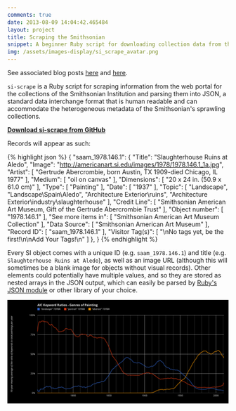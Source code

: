 ```yaml
---
comments: true
date: 2013-08-09 14:04:42.465484
layout: project
title: Scraping the Smithsonian
snippet: A beginner Ruby script for downloading collection data from the Smithsonian Institution in bulk, and parsing it into well-formed JSON.
img: /assets/images-display/si_scrape_avatar.png
---
```


<aside>
<p>See associated blog posts <a href="/2013/08/08/scraping-the-smithsonian.html">here</a> and <a href="/2013/08/09/parsing-the-smithsonian.html">here</a>.</p>
</aside>

`si-scrape` is a Ruby script for scraping information from the web portal for the collections of the Smithsonian Institution and parsing them into JSON, a standard data interchange format that is human readable and can accommodate the heterogeneous metadata of the Smithsonian's sprawling collections.

**[Download si-scrape from GitHub](https://github.com/mdlincoln/si-scrape)**

Records will appear as such:

{% highlight json %}
{
"saam_1978.146.1": {
    "Title": "Slaughterhouse Ruins at Aledo",
    "Image": "http://americanart.si.edu/images/1978/1978.146.1_1a.jpg",
    "Artist": [
      "Gertrude Abercrombie, born Austin, TX 1909-died Chicago, IL 1977"
    ],
    "Medium": [
      "oil on canvas"
    ],
    "Dimensions": [
      "20 x 24 in. (50.9 x 61.0 cm)"
    ],
    "Type": [
      "Painting"
    ],
    "Date": [
      "1937"
    ],
    "Topic": [
      "Landscape",
      "Landscape\\Spain\\Aledo",
      "Architecture Exterior\\ruins",
      "Architecture Exterior\\industry\\slaughterhouse"
    ],
    "Credit Line": [
      "Smithsonian American Art Museum, Gift of the Gertrude Abercrombie Trust"
    ],
    "Object number": [
      "1978.146.1"
    ],
    "See more items in": [
      "Smithsonian American Art Museum Collection"
    ],
    "Data Source": [
      "Smithsonian American Art Museum"
    ],
    "Record ID": [
      "saam_1978.146.1"
    ],
    "Visitor Tag(s)": [
      "\nNo tags yet, be the first!\n\nAdd Your Tags!\n"
    ]
  },
}
{% endhighlight %}

Every SI object comes with a unique ID (e.g. `saam_1978.146.1`) and title (e.g. `Slaughterhouse Ruins at Aledo`), as well as an image URL (although this will sometimes be a blank image for objects without visual records). Other elements could potentially have multiple values, and so they are stored as nested arrays in the JSON output, which can easily be parsed by [Ruby's JSON module](http://www.ruby-doc.org/stdlib-2.0/libdoc/json/rdoc/JSON.html) or other library of your choice.

![Trends in the National Inventory of Artworks and Sculpture](/assets/images/aic_moving_average.svg)



